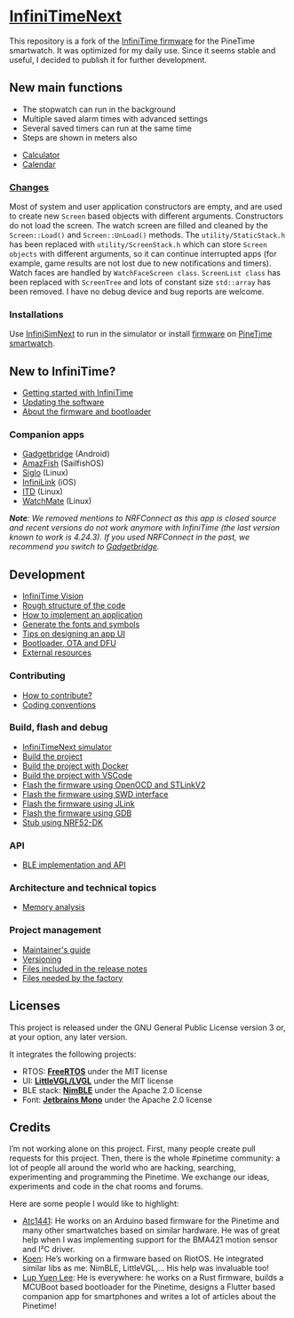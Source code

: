 # [InfiniTimeNext](https://github.com/stephen-polgar/InfiniTimeNext)

This repository is a fork of the [InfiniTime firmware](https://github.com/InfiniTimeOrg/InfiniTime) for the PineTime smartwatch.
It was optimized for my daily use. Since it seems stable and useful, I decided to publish it for further development. 
## New main functions
- The stopwatch can run in the background
- Multiple saved alarm times with advanced settings
- Several saved timers can run at the same time
- Steps are shown in meters also
* [Calculator](https://github.com/InfiniTimeOrg/InfiniTime/pull/1483)
* [Calendar](https://github.com/InfiniTimeOrg/InfiniTime/pull/923)

### [Changes](doc/code/Apps.md)
Most of system and user application constructors are empty, and are used to create new `Screen` based objects with different arguments.
Constructors do not load the screen. The watch screen are filled and cleaned by the `Screen::Load()` and `Screen::UnLoad()` methods.
The `utility/StaticStack.h` has been replaced with `utility/ScreenStack.h` which can store `Screen objects` with different arguments, so it can continue interrupted apps (for example, game results are not lost due to new notifications and timers). Watch faces are handled by `WatchFaceScreen class`. `ScreenList class` has been replaced with `ScreenTree` and lots of constant size `std::array` has been removed. I have no debug device and  bug reports are welcome.

### Installations
Use [InfiniSimNext](https://github.com/stephen-polgar/InfiniSimNext) to run in the simulator or install [firmware](https://github.com/stephen-polgar/InfiniTimeNext/releases) on [PineTime smartwatch](https://pine64.org/devices/pinetime/).

## New to InfiniTime?
- [Getting started with InfiniTime](doc/gettingStarted/gettingStarted-1.0.md)
- [Updating the software](doc/gettingStarted/updating-software.md)
- [About the firmware and bootloader](doc/gettingStarted/about-software.md)

### Companion apps
- [Gadgetbridge](https://gadgetbridge.org/) (Android)
- [AmazFish](https://openrepos.net/content/piggz/amazfish/) (SailfishOS)
- [Siglo](https://github.com/alexr4535/siglo) (Linux)
- [InfiniLink](https://github.com/InfiniTimeOrg/InfiniLink) (iOS)
- [ITD](https://gitea.elara.ws/Elara6331/itd) (Linux)
- [WatchMate](https://github.com/azymohliad/watchmate) (Linux)

***Note**: We removed mentions to NRFConnect as this app is closed source and recent versions do not work anymore with InfiniTime (the last version known to work is 4.24.3). If you used NRFConnect in the past, we recommend you switch to [Gadgetbridge](https://gadgetbridge.org/).*

## Development
- [InfiniTime Vision](doc/InfiniTimeVision.md)
- [Rough structure of the code](doc/code/Intro.md)
- [How to implement an application](doc/code/Apps.md)
- [Generate the fonts and symbols](src/displayapp/fonts/README.md)
- [Tips on designing an app UI](doc/ui_guidelines.md)
- [Bootloader, OTA and DFU](bootloader/README.md)
- [External resources](doc/ExternalResources.md)

### Contributing
- [How to contribute?](CONTRIBUTING.md)
- [Coding conventions](doc/coding-convention.md)

### Build, flash and debug
- [InfiniTimeNext simulator](https://github.com/stephen-polgar/InfiniSimNext)
- [Build the project](doc/buildAndProgram.md)
- [Build the project with Docker](doc/buildWithDocker.md)
- [Build the project with VSCode](doc/buildWithVScode.md)
- [Flash the firmware using OpenOCD and STLinkV2](doc/openOCD.md)
- [Flash the firmware using SWD interface](doc/SWD.md)
- [Flash the firmware using JLink](doc/jlink.md)
- [Flash the firmware using GDB](doc/gdb.md)
- [Stub using NRF52-DK](doc/PinetimeStubWithNrf52DK.md)

### API
- [BLE implementation and API](doc/ble.md)

### Architecture and technical topics
- [Memory analysis](doc/MemoryAnalysis.md)

### Project management
- [Maintainer's guide](doc/maintainer-guide.md)
- [Versioning](doc/versioning.md)
- [Files included in the release notes](doc/filesInReleaseNotes.md)
- [Files needed by the factory](doc/files-needed-by-factory.md)

## Licenses
This project is released under the GNU General Public License version 3 or, at your option, any later version.

It integrates the following projects:

- RTOS: **[FreeRTOS](https://freertos.org)** under the MIT license
- UI: **[LittleVGL/LVGL](https://lvgl.io/)** under the MIT license
- BLE stack: **[NimBLE](https://github.com/apache/mynewt-nimble)** under the Apache 2.0 license
- Font: **[Jetbrains Mono](https://www.jetbrains.com/fr-fr/lp/mono/)** under the Apache 2.0 license

## Credits
I’m not working alone on this project. First, many people create pull requests for this project. Then, there is the whole #pinetime community: a lot of people all around the world who are hacking, searching, experimenting and programming the Pinetime. We exchange our ideas, experiments and code in the chat rooms and forums.

Here are some people I would like to highlight:

- [Atc1441](https://github.com/atc1441/): He works on an Arduino based firmware for the Pinetime and many other smartwatches based on similar hardware. He was of great help when I was implementing support for the BMA421 motion sensor and I²C driver.
- [Koen](https://github.com/bosmoment): He’s working on a firmware based on RiotOS. He integrated similar libs as me: NimBLE, LittleVGL,… His help was invaluable too!
- [Lup Yuen Lee](https://github.com/lupyuen): He is everywhere: he works on a Rust firmware, builds a MCUBoot based bootloader for the Pinetime, designs a Flutter based companion app for smartphones and writes a lot of articles about the Pinetime!
